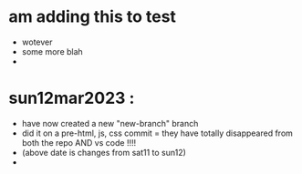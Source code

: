 # am adding this to test
- wotever
- some more blah
- 

# sun12mar2023 :
- have now created a new "new-branch" branch
- did it on a pre-html, js, css commit = they have totally disappeared from both the repo AND vs code !!!!
- (above date is changes from sat11 to sun12)
- 